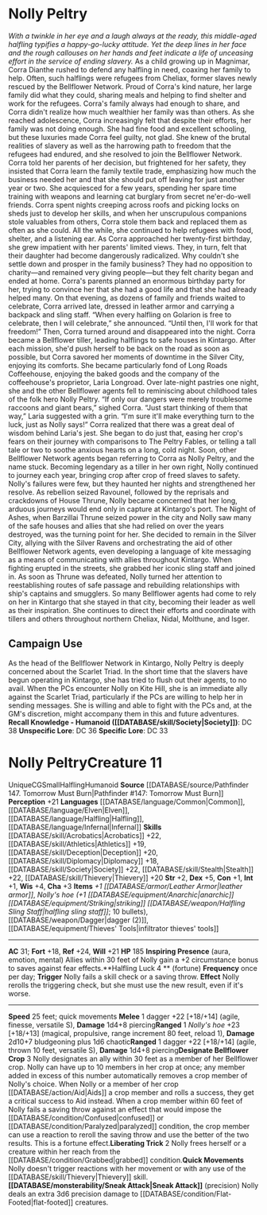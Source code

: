 ﻿---
ac: '31'
alignment: CG
charisma: '+3'
constitution: '+1'
creature_ability:
- Designate Bellflower Crop
- Halfling Luck
- Inspiring Presence
- Liberating Trick
- Quick Movements
- Sneak Attack
dexterity: '+5'
fortitude: '+18'
hp: '185'
id: '1562'
intelligence: '+1'
land_speed: '25'
language:
- '[[DATABASE/language/Common|Common]]'
- '[[DATABASE/language/Elven|Elven]]'
- '[[DATABASE/language/Halfling|Halfling]]'
- '[[DATABASE/language/Infernal|Infernal]]'
level: '11'
max_speed: '25'
name: Nolly Peltry
perception: '+21'
rarity: Unique
reflex: '+24'
size: Small
skill:
- '[[DATABASE/skill/Acrobatics|Acrobatics]] +22'
- '[[DATABASE/skill/Athletics|Athletics]] +19'
- '[[DATABASE/skill/Deception|Deception]] +20'
- '[[DATABASE/skill/Diplomacy|Diplomacy]] +18'
- '[[DATABASE/skill/Society|Society]] +22'
- '[[DATABASE/skill/Stealth|Stealth]] +22'
- '[[DATABASE/skill/Thievery|Thievery]] +20'
source: '[[DATABASE/source/Pathfinder 147. Tomorrow Must Burn|Pathfinder #147: Tomorrow
  Must Burn]]'
speed:
- 25 feet; quick movements
strength: '+2'
strength_req: '2'
strongest_save:
- Reflex
trait:
- '[[DATABASE/trait/Halfling|Halfling]]'
- '[[DATABASE/trait/Humanoid|Humanoid]]'
- '[[DATABASE/trait/Unique|Unique]]'
type: Creature
weakest_save:
- Fortitude
will: '+21'
wisdom: '+4'

---
# Nolly Peltry

_With a twinkle in her eye and a laugh always at the ready, this middle-aged halfling typifies a happy-go-lucky attitude. Yet the deep lines in her face and the rough callouses on her hands and feet indicate a life of unceasing effort in the service of ending slavery._
 As a child growing up in Magnimar, Corra Dianthe rushed to defend any halfling in need, coaxing her family to help. Often, such halflings were refugees from Cheliax, former slaves newly rescued by the Bellflower Network. Proud of Corra's kind nature, her large family did what they could, sharing meals and helping to find shelter and work for the refugees. Corra's family always had enough to share, and Corra didn't realize how much wealthier her family was than others. As she reached adolescence, Corra increasingly felt that despite their efforts, her family was not doing enough. She had fine food and excellent schooling, but these luxuries made Corra feel guilty, not glad. She knew of the brutal realities of slavery as well as the harrowing path to freedom that the refugees had endured, and she resolved to join the Bellflower Network.
 Corra told her parents of her decision, but frightened for her safety, they insisted that Corra learn the family textile trade, emphasizing how much the business needed her and that she should put off leaving for just another year or two. She acquiesced for a few years, spending her spare time training with weapons and learning cat burglary from secret ne'er-do-well friends. Corra spent nights creeping across roofs and picking locks on sheds just to develop her skills, and when her unscrupulous companions stole valuables from others, Corra stole them back and replaced them as often as she could. All the while, she continued to help refugees with food, shelter, and a listening ear.
 As Corra approached her twenty-first birthday, she grew impatient with her parents' limited views. They, in turn, felt that their daughter had become dangerously radicalized. Why couldn't she settle down and prosper in the family business? They had no opposition to charity—and remained very giving people—but they felt charity began and ended at home. Corra's parents planned an enormous birthday party for her, trying to convince her that she had a good life and that she had already helped many. On that evening, as dozens of family and friends waited to celebrate, Corra arrived late, dressed in leather armor and carrying a backpack and sling staff. “When every halfling on Golarion is free to celebrate, then I will celebrate,” she announced. “Until then, I'll work for that freedom!” Then, Corra turned around and disappeared into the night.
 Corra became a Bellflower tiller, leading halflings to safe houses in Kintargo. After each mission, she'd push herself to be back on the road as soon as possible, but Corra savored her moments of downtime in the Silver City, enjoying its comforts. She became particularly fond of Long Roads Coffeehouse, enjoying the baked goods and the company of the coffeehouse's proprietor, Laria Longroad. Over late-night pastries one night, she and the other Bellflower agents fell to reminiscing about childhood tales of the folk hero Nolly Peltry. “If only our dangers were merely troublesome raccoons and giant bears,” sighed Corra. “Just start thinking of them that way,” Laria suggested with a grin. “I'm sure it'll make everything turn to the luck, just as Nolly says!”
 Corra realized that there was a great deal of wisdom behind Laria's jest. She began to do just that, easing her crop's fears on their journey with comparisons to The Peltry Fables, or telling a tall tale or two to soothe anxious hearts on a long, cold night. Soon, other Bellflower Network agents began referring to Corra as Nolly Peltry, and the name stuck. Becoming legendary as a tiller in her own right, Nolly continued to journey each year, bringing crop after crop of freed slaves to safety. Nolly's failures were few, but they haunted her nights and strengthened her resolve.
 As rebellion seized Ravounel, followed by the reprisals and crackdowns of House Thrune, Nolly became concerned that her long, arduous journeys would end only in capture at Kintargo's port. The Night of Ashes, when Barzillai Thrune seized power in the city and Nolly saw many of the safe houses and allies that she had relied on over the years destroyed, was the turning point for her. She decided to remain in the Silver City, allying with the Silver Ravens and orchestrating the aid of other Bellflower Network agents, even developing a language of kite messaging as a means of communicating with allies throughout Kintargo. When fighting erupted in the streets, she grabbed her iconic sling staff and joined in.
 As soon as Thrune was defeated, Nolly turned her attention to reestablishing routes of safe passage and rebuilding relationships with ship's captains and smugglers. So many Bellflower agents had come to rely on her in Kintargo that she stayed in that city, becoming their leader as well as their inspiration. She continues to direct their efforts and coordinate with tillers and others throughout northern Cheliax, Nidal, Molthune, and Isger.

## Campaign Use

As the head of the Bellflower Network in Kintargo, Nolly Peltry is deeply concerned about the Scarlet Triad. In the short time that the slavers have begun operating in Kintargo, she has tried to flush out their agents, to no avail. When the PCs encounter Nolly on Kite Hill, she is an immediate ally against the Scarlet Triad, particularly if the PCs are willing to help her in sending messages. She is willing and able to fight with the PCs and, at the GM's discretion, might accompany them in this and future adventures.
**Recall Knowledge - Humanoid ([[DATABASE/skill/Society|Society]])**: DC 38
**Unspecific Lore**: DC 36
**Specific Lore**: DC 33

# Nolly Peltry<span class="item-type">Creature 11</span>

<span class="trait-unique item-trait">Unique</span><span class="trait-alignment item-trait">CG</span><span class="trait-size item-trait">Small</span><span class="item-trait">Halfling</span><span class="item-trait">Humanoid</span>
**Source** [[DATABASE/source/Pathfinder 147. Tomorrow Must Burn|Pathfinder #147: Tomorrow Must Burn]]
**Perception** +21
**Languages** [[DATABASE/language/Common|Common]], [[DATABASE/language/Elven|Elven]], [[DATABASE/language/Halfling|Halfling]], [[DATABASE/language/Infernal|Infernal]]
**Skills** [[DATABASE/skill/Acrobatics|Acrobatics]] +22, [[DATABASE/skill/Athletics|Athletics]] +19, [[DATABASE/skill/Deception|Deception]] +20, [[DATABASE/skill/Diplomacy|Diplomacy]] +18, [[DATABASE/skill/Society|Society]] +22, [[DATABASE/skill/Stealth|Stealth]] +22, [[DATABASE/skill/Thievery|Thievery]] +20
**Str** +2, **Dex** +5, **Con** +1, **Int** +1, **Wis** +4, **Cha** +3
**Items** _+1 [[DATABASE/armor/Leather Armor|leather armor]]_, _Nolly's hoe_ _(+1 [[DATABASE/equipment/Anarchic|anarchic]] [[DATABASE/equipment/Striking|striking]] [[DATABASE/weapon/Halfling Sling Staff|halfling sling staff]]_; 10 bullets), [[DATABASE/weapon/Dagger|dagger (2)]], [[DATABASE/equipment/Thieves' Tools|infiltrator thieves' tools]]

---
**AC** 31; **Fort** +18, **Ref** +24, **Will** +21
**HP** 185
<span class="in-box-ability">**Inspiring Presence** (aura, emotion, mental) Allies within 30 feet of Nolly gain a +2 circumstance bonus to saves against fear effects.</span><span class="in-box-ability">**Halfling Luck <span class="action-icon">4</span> ** (fortune) **Frequency** once per day; **Trigger** Nolly fails a skill check or a saving throw. **Effect** Nolly rerolls the triggering check, but she must use the new result, even if it's worse.</span>

---
**Speed** 25 feet; quick movements
<span class="in-box-ability">**Melee** <span class="action-icon">1</span> dagger +22 [+18/+14] (agile, finesse, versatile S), **Damage** 1d4+8 piercing</span><span class="in-box-ability">**Ranged** <span class="action-icon">1</span> _Nolly's hoe_ +23 [+18/+13] (magical, propulsive, range increment 80 feet, reload 1), **Damage** 2d10+7 bludgeoning plus 1d6 chaotic</span><span class="in-box-ability">**Ranged** <span class="action-icon">1</span> dagger +22 [+18/+14] (agile, thrown 10 feet, versatile S), **Damage** 1d4+8 piercing</span><span class="in-box-ability">**Designate Bellflower Crop** <span class="action-icon">3</span> Nolly designates an ally within 30 feet as a member of her Bellflower crop. Nolly can have up to 10 members in her crop at once; any member added in excess of this number automatically removes a crop member of Nolly's choice. When Nolly or a member of her crop [[DATABASE/action/Aid|Aids]] a crop member and rolls a success, they get a critical success to Aid instead.
 When a crop member within 60 feet of Nolly fails a saving throw against an effect that would impose the [[DATABASE/condition/Confused|confused]] or [[DATABASE/condition/Paralyzed|paralyzed]] condition, the crop member can use a reaction to reroll the saving throw and use the better of the two results. This is a fortune effect.</span><span class="in-box-ability">**Liberating Trick** <span class="action-icon">2</span> Nolly frees herself or a creature within her reach from the [[DATABASE/condition/Grabbed|grabbed]] condition.</span><span class="in-box-ability">**Quick Movements** Nolly doesn't trigger reactions with her movement or with any use of the [[DATABASE/skill/Thievery|Thievery]] skill.</span><span class="in-box-ability">**[[DATABASE/monsterability/Sneak Attack|Sneak Attack]]** (precision) Nolly deals an extra 3d6 precision damage to [[DATABASE/condition/Flat-Footed|flat-footed]] creatures.</span>